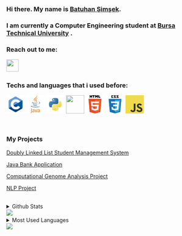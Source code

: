 
### Hi there. My name is <a href="https://www.linkedin.com/batuhansimsek">Batuhan Şimşek</a>. 
### I am currently a Computer Engineering student at <a href="https://btu.edu.tr/en">Bursa Technical University</a> . 



### Reach out to me:

[<img height="32" width="32" src="https://seeklogo.com/images/L/linkedin-new-2020-logo-E14A5D55ED-seeklogo.com.png" alignment = left  />][Linkedin]

[Linkedin]: https://www.linkedin.com/batuhansimsek

### Techs and languages that i used before:

<img height="48" width="48" src="https://raw.githubusercontent.com/github/explore/f3e22f0dca2be955676bc70d6214b95b13354ee8/topics/c/c.png" alignment = left  /> <img height="48" width="48" src="https://raw.githubusercontent.com/github/explore/5b3600551e122a3277c2c5368af2ad5725ffa9a1/topics/java/java.png" alignment = left  /> <img height="48" width="48" src="https://raw.githubusercontent.com/github/explore/80688e429a7d4ef2fca1e82350fe8e3517d3494d/topics/python/python.png" alignment = left  /> <img height="48" width="48" src="https://upload.wikimedia.org/wikipedia/commons/2/21/Matlab_Logo.png" alignment = left  />
<img height="48" width="48" src="https://raw.githubusercontent.com/github/explore/80688e429a7d4ef2fca1e82350fe8e3517d3494d/topics/html/html.png" alignment = left  />
<img height="48" width="48" src="https://raw.githubusercontent.com/github/explore/80688e429a7d4ef2fca1e82350fe8e3517d3494d/topics/css/css.png" alignment = left  />
<img height="48" width="48" src="https://raw.githubusercontent.com/github/explore/80688e429a7d4ef2fca1e82350fe8e3517d3494d/topics/javascript/javascript.png" alignment = left  />


<br> 




### My Projects

<a href="https://github.com/BatuhanSimsk/DS-Student-Management-System">Doubly Linked List Student Management System</a>

<a href="https://github.com/BatuhanSimsk/Java-Banka-Uygulamasi-Projesi">Java Bank Application</a>

<a href="https://github.com/BatuhanSimsk/HBG-Computational-Genome-Analysis-2021-Spring-Project">Computational Genome Analysis Project</a>

<a href="https://github.com/BatuhanSimsk/Algorithm_and_Programming_Project">NLP Project</a>


<br>

<details>
    <summary> Github Stats</summary> 
</details>

<img src = "https://github-readme-stats.vercel.app/api?username=batuhansimsk&theme=tokyonight"  /> 

<br> 
<details>
    <summary> 
        Most Used Languages 
    </summary>
</details>


 <img src = "https://github-readme-stats.vercel.app/api/top-langs/?username=batuhansimsk&theme=synthwave&layout=compact"> 

<!--
**BatuhanSimsk/BatuhanSimsk** is a ✨ _special_ ✨ repository because its `README.md` (this file) appears on your GitHub profile.

Here are some ideas to get you started:

- 🔭 I’m currently working on ...
- 🌱 I’m currently learning ...
- 👯 I’m looking to collaborate on ...
- 🤔 I’m looking for help with ...
- 💬 Ask me about ...
- 📫 How to reach me: ...
- 😄 Pronouns: ...
- ⚡ Fun fact: ...
-->
